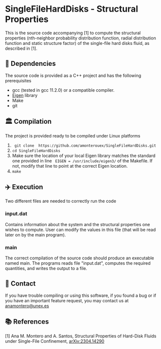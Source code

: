 # SingleFileHardDisks - Structural Properties

This is the source code accompanying [1] to compute the structural properties (nth-neighbor probability distribution function, radial distribution function and static structure factor) of the single-file hard disks fluid, as described in [1].

## :ferris_wheel: Dependencies

The source code is provided as a C++ project and has the following prerequisites
- gcc (tested in gcc 11.2.0) or a compatible compiler.
- [Eigen](https://eigen.tuxfamily.org/index.php?title=Main_Page) library
- Make
- git

## :classical_building: Compilation

The project is provided ready to be compiled under Linux platforms
1. `` git clone  https://github.com/amonterouex/SingleFileHardDisks.git``
2. `` cd SingleFileHardDisks ``
4. Make sure the location of your local Eigen library matches the standard one provided in line
`` EIGEN = /usr/include/eigen3/``
of the Makefile. If not, modify that line to point at the correct Eigen location.
3. `` make ``


## :airplane: Execution

Two different files are needed to correctly run the code

### input.dat

Contains information about the system and the structural properties one wishes to compute. User can modify the values in this file (that will be read later on by the main program).

### main

The correct compilation of the source code should produce an executable named main. The programs reads file "input.dat", computes the required quantities, and writes the output to a file.


## :envelope_with_arrow: Contact

If you have trouble compiling or using this software, if you found a bug or if you have an important feature request, you may contact us at <anamontero@unex.es>

## :books: References
[1] Ana M. Montero and A. Santos, Structural Properties of Hard-Disk Fluids under Single-File Confinement, 	[arXiv:2304.14290](https://arxiv.org/pdf/2304.14290)
